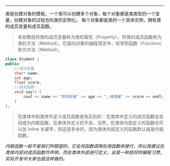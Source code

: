 ___

类是创建对象的模板，一个类可以创建多个对象，每个对象都是类类型的一个变量，创建对象的过程也叫类的实例化。 每个对象都是类的一个具体实例，拥有类的成员变量和成员函数。

> 有些教程将类的成员变量称为类的属性（Property），将类的成员函数称为类的方法（Method）。在面向对象的编程语言中，经常把函数（Function）称为方法（Method）。
>
> 

```c++
class Student {
public:
    //成员变量
    char* name;
    int age;
    float score;
    //成员函数
    void say() {
        cout << name << "的年龄是" << age << "，成绩是" << score << endl;
    }
};
```

> 在类体中和类体外定义成员函数是有区别的：在类体中定义的成员函数会自动成为内联函数，在类体外定义的不会。当然，在类体内部定义的函数也可以加 inline 关键字，但这是多余的，因为类体内部定义的函数默认就是内联函数。

*内联函数一般不是我们所期望的，它会将函数调用处用函数体替代，所以我建议在类体内部对成员函数作声明，而在类体外部进行定义，这是一种良好的编程习惯，实际开发中大家也是这样做的。*
